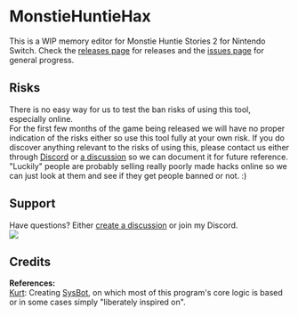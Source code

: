 # MonstieHuntieHax
This is a WIP memory editor for Monstie Huntie Stories 2 for Nintendo Switch.
Check the [releases page](https://github.com/Glazelf/MonstieHuntieHax/releases) for releases and the [issues page](https://github.com/Glazelf/MonstieHuntieHax/issues) for general progress.

## Risks
There is no easy way for us to test the ban risks of using this tool, especially online.  
For the first few months of the game being released we will have no proper indication of the risks either so use this tool fully at your own risk. If you do discover anything relevant to the risks of using this, please contact us either through [Discord](https://discord.gg/5NsYYuvm7D) or [a discussion](https://github.com/Glazelf/MonstieHuntieHax/discussions) so we can document it for future reference.  
"Luckily" people are probably selling really poorly made hacks online so we can just look at them and see if they get people banned or not. :)  

## Support
Have questions? Either [create a discussion](https://github.com/Glazelf/MonstieHuntieHax/discussions) or join my Discord.  
[<img src="https://canary.discordapp.com/api/guilds/826479009206108188/widget.png?style=banner2">](https://discord.gg/5NsYYuvm7D)

## Credits
**References:**  
[Kurt](https://github.com/kwsch): Creating [SysBot](https://github.com/kwsch/SysBot.NET), on which most of this program's core logic is based or in some cases simply "liberately inspired on".
